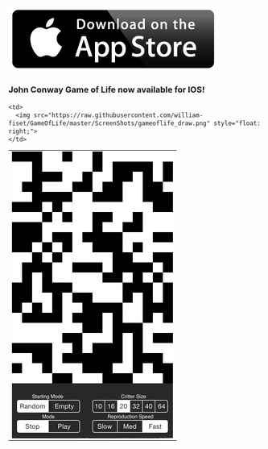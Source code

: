 

[![Foo](https://raw.githubusercontent.com/william-fiset/GameOfLife/master/download-on-the-app-store-button.png)](https://itunes.apple.com/us/artist/william-fiset/id918743897)

### John Conway Game of Life now available for IOS!

<table border="0" cellspacing="0" cellpadding="0" style="border: none;">

  <tr>
    <td>
      <img src="https://raw.githubusercontent.com/william-fiset/GameOfLife/master/ScreenShots/gameoflife.png" style="float: left;">
    </td>
    
    <td>
      <img src="https://raw.githubusercontent.com/william-fiset/GameOfLife/master/ScreenShots/gameoflife_draw.png" style="float: right;">
    </td>
  </tr>

</table>

